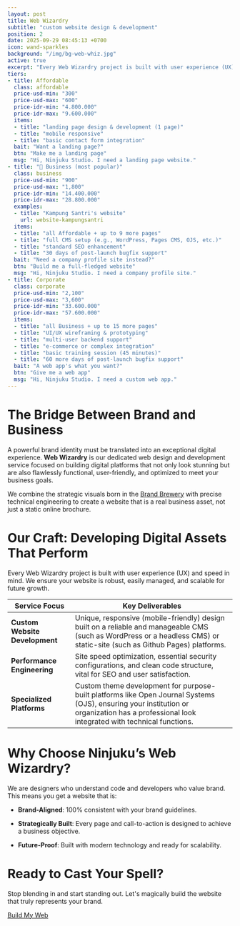 ```yaml
---
layout: post
title: Web Wizardry
subtitle: "custom website design & development"
position: 2
date: 2025-09-29 08:45:13 +0700
icon: wand-sparkles
background: "/img/bg-web-whiz.jpg"
active: true
excerpt: "Every Web Wizardry project is built with user experience (UX) and speed in mind. We ensure your website is robust, easily managed, and scalable for future growth."
tiers:
- title: Affordable
  class: affordable
  price-usd-min: "300"
  price-usd-max: "600"
  price-idr-min: "4.800.000"
  price-idr-max: "9.600.000"
  items:
  - title: "landing page design & development (1 page)"
  - title: "mobile responsive"
  - title: "basic contact form integration"
  bait: "Want a landing page?"
  btn: "Make me a landing page"
  msg: "Hi, Ninjuku Studio. I need a landing page website."
- title: "🏅 Business (most popular)"
  class: business
  price-usd-min: "900"
  price-usd-max: "1,800"
  price-idr-min: "14.400.000"
  price-idr-max: "28.800.000"
  examples:
  - title: "Kampung Santri's website"
    url: website-kampungsantri
  items:
  - title: "all Affordable + up to 9 more pages"
  - title: "full CMS setup (e.g., WordPress, Pages CMS, OJS, etc.)"
  - title: "standard SEO enhancement"
  - title: "30 days of post-launch bugfix support"
  bait: "Need a company profile site instead?"
  btn: "Build me a full-fledged website"
  msg: "Hi, Ninjuku Studio. I need a company profile site."
- title: Corporate
  class: corporate
  price-usd-min: "2,100"
  price-usd-max: "3,600"
  price-idr-min: "33.600.000"
  price-idr-max: "57.600.000"
  items:
  - title: "all Business + up to 15 more pages"
  - title: "UI/UX wireframing & prototyping"
  - title: "multi-user backend support"
  - title: "e-commerce or complex integration"
  - title: "basic training session (45 minutes)"
  - title: "60 more days of post-launch bugfix support"
  bait: "A web app's what you want?"
  btn: "Give me a web app"
  msg: "Hi, Ninjuku Studio. I need a custom web app."
---
```

# The Bridge Between Brand and Business

A powerful brand identity must be translated into an exceptional digital experience. **Web Wizardry** is our dedicated web design and development service focused on building digital platforms that not only look stunning but are also flawlessly functional, user-friendly, and optimized to meet your business goals.

We combine the strategic visuals born in the [Brand Brewery](/services/brand-brewery.html) with precise technical engineering to create a website that is a real business asset, not just a static online brochure.

# Our Craft: Developing Digital Assets That Perform
Every Web Wizardry project is built with user experience (UX) and speed in mind. We ensure your website is robust, easily managed, and scalable for future growth.

| Service Focus | Key Deliverables |
| ------------ | ----------------------------------------------- |
| **Custom Website Development** | Unique, responsive (mobile-friendly) design built on a reliable and manageable CMS (such as WordPress or a headless CMS) or static-site (such as Github Pages) platforms. |
| **Performance Engineering** | Site speed optimization, essential security configurations, and clean code structure, vital for SEO and user satisfaction. |
| **Specialized Platforms** | Custom theme development for purpose-built platforms like Open Journal Systems (OJS), ensuring your institution or organization has a professional look integrated with technical functions. |

# Why Choose Ninjuku’s Web Wizardry?

We are designers who understand code and developers who value brand. This means you get a website that is:

- **Brand-Aligned**: 100% consistent with your brand guidelines.

- **Strategically Built**: Every page and call-to-action is designed to achieve a business objective.

- **Future-Proof**: Built with modern technology and ready for scalability.

# Ready to Cast Your Spell?

Stop blending in and start standing out. Let's magically build the website that truly represents your brand.

<a class="btn btn-primary" href="https://wa.me/{{ site.phone }}?text={{ site.message }}">Build My Web</a>